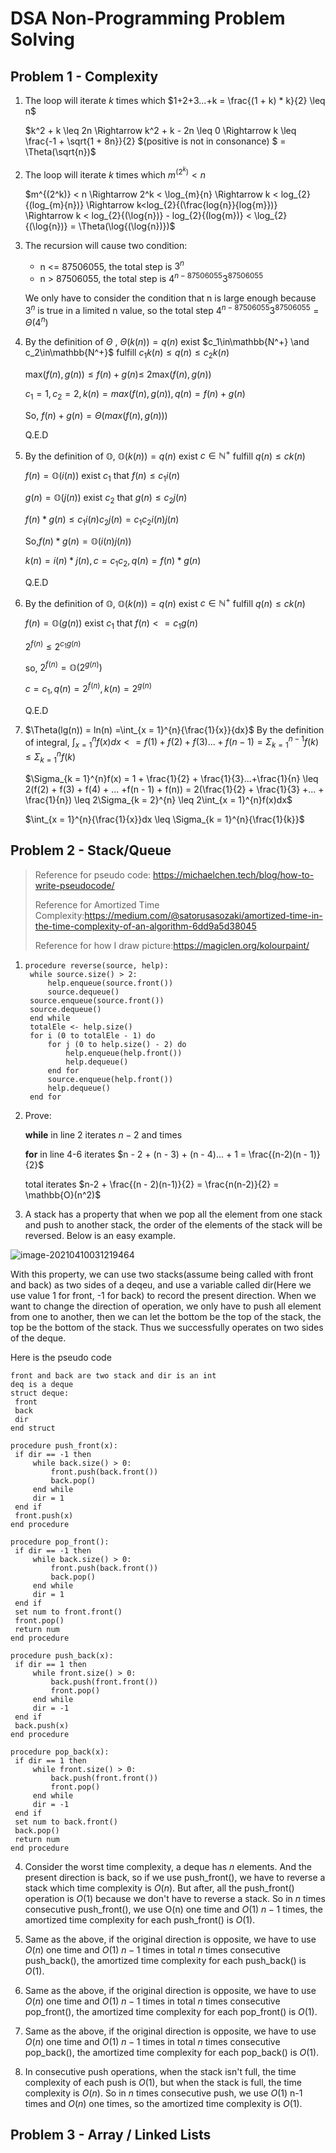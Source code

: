 # DSA Non-Programming Problem Solving

## Problem 1 - Complexity

1. The loop will iterate $k$ times which $1+2+3...+k = \frac{(1 + k) * k}{2} \leq n$

   $k^2 + k \leq 2n \Rightarrow k^2 + k - 2n \leq 0 \Rightarrow k \leq \frac{-1 + \sqrt{1 + 8n}}{2} $(positive is not in consonance) $ = \Theta(\sqrt{n})$
   
2. The loop will iterate $k$ times which $m^{(2^k)} < n$

   $m^{(2^k)} < n \Rightarrow 2^k < \log_{m}{n} \Rightarrow k < log_{2}{(log_{m}{n})} \Rightarrow k<log_{2}{(\frac{log{n}}{log{m}})} \Rightarrow k < log_{2}{(\log{n})} - log_{2}{(log{m})} < \log_{2}{(\log{n})} = \Theta(\log{(\log{n})})$

3. The recursion will cause two condition:

   * n <= 87506055, the total step is $3^n$
   * n > 87506055, the total step is $4^{n - 87506055} 3^{87506055}$

   We only have to consider the condition that n is large enough because $3^n$ is true in a limited n value, so the total step $4^{n-87506055}3^{87506055} = \Theta(4^n)$

4. By the definition of $\Theta$ , $\Theta(k(n)) = q(n)$ exist $c_1\in\mathbb{N^+} \and c_2\in\mathbb{N^+}$ fulfill $c_1k(n)\leq q(n)\leq c_2k(n)$

   max$(f(n), g(n)) \leq f(n) + g(n) \leq$ $2$max($f(n),g(n)$)
   
   $c_1 = 1, c_2 = 2, k(n) = max(f(n), g(n)), q(n) = f(n) + g(n)$
   
   So, $f(n)+g(n) = \Theta(max(f(n),g(n)))$
   
   Q.E.D
   
5. By the definition of $\mathbb{O}$, $\mathbb{O}(k(n)) = q(n)$ exist $c \in \mathbb{N^+}$ fulfill $q(n)\leq ck(n)$

   $f(n) = \mathbb{O}(i(n))$ exist $c_1$ that $f(n)\leq c_1i(n)$

   $g(n) = \mathbb{O}(j(n))$ exist $c_2$ that $g(n) \leq c_2j(n)$

   $f(n)*g(n) \leq c_1i(n)c_2j(n) = c_1c_2i(n)j(n)$

   So,$f(n)*g(n) = \mathbb{O}(i(n)j(n))$

   $k(n) = i(n)*j(n), c = c_1c_2, q(n) = f(n)*g(n)$

   Q.E.D

6. By the definition of $\mathbb{O}$, $\mathbb{O}(k(n)) = q(n)$ exist $c \in \mathbb{N^+}$ fulfill $q(n)\leq ck(n)$

   $f(n) = \mathbb{O}(g(n))$ exist $c_1$ that $f(n) <= c_1g(n)$

   $2^{f(n)}\leq2^{c_1g(n)}$

   so, $2^{f(n)} = \mathbb{O}(2^{g(n)})$

   $c = c_1, q(n) = 2^{f(n)}, k(n) = 2^{g(n)}$

   Q.E.D

7. $\Theta(lg(n)) = ln(n) =\int_{x = 1}^{n}{\frac{1}{x}}{dx}$ By the definition of integral, $\int_{x = 1}^{n}{f(x)}{dx} <= f(1) + f(2) + f(3) ... + f(n - 1) = \Sigma_{k = 1}^{n - 1}f(k) \leq \Sigma_{k = 1}^{n}f(k)$

   $\Sigma_{k = 1}^{n}f(x) = 1 + \frac{1}{2} + \frac{1}{3}...+\frac{1}{n} \leq 2(f(2) + f(3) + f(4) + ... +f(n - 1) + f(n)) = 2(\frac{1}{2} + \frac{1}{3} +... + \frac{1}{n}) \leq 2\Sigma_{k = 2}^{n} \leq 2\int_{x = 1}^{n}f(x)dx$

   $\int_{x = 1}^{n}{\frac{1}{x}}dx \leq \Sigma_{k = 1}^{n}{\frac{1}{k}}$



## Problem 2 - Stack/Queue

> Reference for pseudo code: https://michaelchen.tech/blog/how-to-write-pseudocode/
>
> Reference for Amortized Time Complexity:https://medium.com/@satorusasozaki/amortized-time-in-the-time-complexity-of-an-algorithm-6dd9a5d38045
>
> Reference for how I draw picture:https://magiclen.org/kolourpaint/

1. ```pseudocode
   procedure reverse(source, help):
   	while source.size() > 2:
   		help.enqueue(source.front())
   		source.dequeue()
   	source.enqueue(source.front())
   	source.dequeue()
   	end while
   	totalEle <- help.size()
   	for i (0 to totalEle - 1) do
   		for j (0 to help.size() - 2) do
   			help.enqueue(help.front())
   			help.dequeue()
   		end for
   		source.enqueue(help.front())
   		help.dequeue()
   	end for
   ```
   
2. Prove:

   **while** in line 2 iterates $n - 2$ and times

   **for** in line 4-6 iterates $n - 2 + (n - 3) + (n - 4)...  + 1 = \frac{(n-2)(n - 1)}{2}$

   total iterates  $n-2 + \frac{(n - 2)(n-1)}{2} = \frac{n(n-2)}{2} = \mathbb{O}(n^2)$

3. A stack has a property that when we pop all the element from one stack and push to another stack, the order of the elements of the stack will be reversed. Below is an easy example. 
   
![image-20210410031219464](/home/blast/.config/Typora/typora-user-images/image-20210410031219464.png)
   
   With this property, we can use two stacks(assume being called with front and back) as two sides of a deqeu, and use a variable called dir(Here we use value 1 for front, -1 for back) to record the present direction. When we want to change the direction of operation, we only have to push all element from one to another, then we can let the bottom be the top of the stack, the top be the bottom of the stack. Thus we successfully operates on two sides of the deque.
   
   Here is the pseudo code
   
   ```pseudocode
   front and back are two stack and dir is an int
deq is a deque
   struct deque:
   	front
   	back
   	dir
   end struct
   
   procedure push_front(x):
   	if dir == -1 then
   		while back.size() > 0:
   			front.push(back.front())
   			back.pop()
   		end while
   		dir = 1
   	end if
   	front.push(x)
   end procedure
   
   procedure pop_front():
   	if dir == -1 then
   		while back.size() > 0:
   			front.push(back.front())
   			back.pop()
   		end while
   		dir = 1
   	end if
   	set num to front.front()
   	front.pop()
   	return num
   end procedure
   
   procedure push_back(x):
   	if dir == 1 then
   		while front.size() > 0:
   			back.push(front.front())
   			front.pop()
   		end while
   		dir = -1
   	end if
   	back.push(x)
   end procedure
   
   procedure pop_back(x):
   	if dir == 1 then
   		while front.size() > 0:
   			back.push(front.front())
   			front.pop()
   		end while
   		dir = -1
   	end if
   	set num to back.front()
   	back.pop()
   	return num
   end procedure
   ```
   
4. Consider the worst time complexity, a deque has $n$ elements. And the present direction is back, so if we use push_front(), we have to reverse a stack which time complexity is $O(n)$. But after, all the push_front() operation is $O(1)$ because we don't have to reverse a stack. So in $n$ times consecutive push_front(), we use O(n) one time and $O(1)$ $n - 1$ times, the amortized time complexity for each push_front() is $O(1)$.

5. Same as the above, if the original direction is opposite, we have to use $O(n)$ one time and $O(1)$ $n - 1$ times in total $n$ times consecutive push_back(), the amortized time complexity for each push_back() is $O(1)$.

6. Same as the above, if the original direction is opposite, we have to use $O(n)$ one time and $O(1)$ $n - 1$ times in total $n$ times consecutive pop_front(), the amortized time complexity for each pop_front() is $O(1)$.

7. Same as the above, if the original direction is opposite, we have to use $O(n)$ one time and $O(1)$ $n - 1$ times in total $n$ times consecutive pop_back(), the amortized time complexity for each pop_back() is $O(1)$.

8. In consecutive push operations, when the stack isn't full, the time complexity of each push is $O(1)$, but when the stack is full, the time complexity is $O(n)$. So in $n$ times consecutive push, we use $O(1)$ n-1 times and $O(n)$ one times, so the amortized time complexity is $O(1)$.

## Problem 3 - Array / Linked Lists

